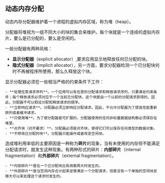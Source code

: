 ## 动态内存分配

动态内存分配器维护着一个进程的虚拟内存区域，称为堆（heap）。

分配器将堆视为一组不同大小的块的集合来维护。每个块就是一个连续的虚拟内存片，要么是已分配的，要么是空闲的。

一般分配器有两种风格：

- **显示分配器**（explicit allocator）,要求应用显示地释放任何已分配的块。
- **隐式分配器**（implicit allocator），另一方面，要求分配器检测一个已分配块何时不再被程序所使用，那么久释放这个块。

显示分配器必须在一些相当严格的约束条件下工作：

	- **处理任意请求序列**。一个应用可以有任意的分配请求和释放请求序列，只要满足约束条件；每个释放请求必须对应于一个当前已分配块，这个块是由一个以前的分配请求获得的。因此，分配器不可以假设分配和释放请求的顺序。
	- **立即响应请求**。分配器必须立即响应分配请求。因此，不允许分配器为了提高性能重新排列或者缓冲请求。
	- **只使用堆**。为了使分配器是可扩展的，分配器使用的任何非标量数据结构都必须保存在堆里。
	- **对齐块（对齐要求）**。分配器必须是对齐块，使得它们可以保存任何类型的数据对象。
	- **不修改已分配的块**。分配器只能操作或者改变空闲块。

造成堆利用率低的主要原因是一种称为**碎片**的现象，当有未使用的内存但不能满足分配请求时，就发生这种现象。有两种形式的碎片：**内部碎片**（internal fragmentation）和**外部碎片**（external fragmentation）。

	- **内部碎片**是在一个已分配块比有效载荷大时发生的。
	- **外部碎片**是当空闲内存合计起来足够满足一个分配请求，但是没有一个单独的空闲块足够大可以来处理这个请求时发生的。
